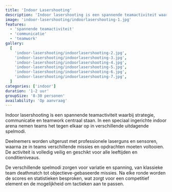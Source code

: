 ```yaml
---
title: 'Indoor Lasershooting'
description: 'Indoor lasershooting is een spannende teamactiviteit waarbij strategie, communicatie en teamwork centraal staan.'
image: 'indoor-lasershooting/indoorlasershooting-1.jpg'
features:
  - 'spannende teamactiviteit'
  - 'communicatie'
  - 'teamwork'
gallery:
  [
    'indoor-lasershooting/indoorlasershooting-2.jpg',
    'indoor-lasershooting/indoorlasershooting-3.jpg',
    'indoor-lasershooting/indoorlasershooting-4.jpg',
    'indoor-lasershooting/indoorlasershooting-5.jpg',
    'indoor-lasershooting/indoorlasershooting-6.jpg',
    'indoor-lasershooting/indoorlasershooting-7.jpg',
  ]
categories: ['indoor']
duration: '1-2 uur'
groupSize: '8-30 personen'
availability: 'Op aanvraag'
---
```


Indoor lasershooting is een spannende teamactiviteit waarbij strategie, communicatie en teamwork centraal staan. In een speciaal ingerichte indoor arena nemen teams het tegen elkaar op in verschillende uitdagende spelmodi.

Deelnemers worden uitgerust met professionele laserguns en sensoren, waarna ze in teams verschillende missies en opdrachten moeten voltooien. De activiteit is volledig veilig en geschikt voor alle leeftijden en conditieniveaus.

De verschillende spelmodi zorgen voor variatie en spanning, van klassieke team deathmatch tot objectieve-gebaseerde missies. Na elke ronde worden de scores en statistieken besproken, wat zorgt voor een competitief element en de mogelijkheid om tactieken aan te passen.
